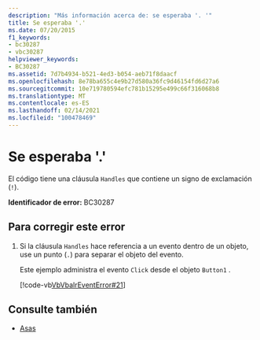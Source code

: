 ```yaml
---
description: "Más información acerca de: se esperaba '. '"
title: Se esperaba '.'
ms.date: 07/20/2015
f1_keywords:
- bc30287
- vbc30287
helpviewer_keywords:
- BC30287
ms.assetid: 7d7b4934-b521-4ed3-b054-aeb71f8daacf
ms.openlocfilehash: 8e78ba655c4e9b27d580a36fc9d46154fd6d27a6
ms.sourcegitcommit: 10e719780594efc781b15295e499c66f316068b8
ms.translationtype: MT
ms.contentlocale: es-ES
ms.lasthandoff: 02/14/2021
ms.locfileid: "100478469"
---
```

# <a name="-expected"></a>Se esperaba '.'

El código tiene una cláusula `Handles` que contiene un signo de exclamación (`!`).  
  
 **Identificador de error:** BC30287  
  
## <a name="to-correct-this-error"></a>Para corregir este error  
  
1. Si la cláusula `Handles` hace referencia a un evento dentro de un objeto, use un punto (`.`) para separar el objeto del evento.  
  
     Este ejemplo administra el evento `Click` desde el objeto `Button1` .  
  
     [!code-vb[VbVbalrEventError#21](~/samples/snippets/visualbasic/VS_Snippets_VBCSharp/VbVbalrEventError/VB/VbVbalrEventError.vb#21)]  
  
## <a name="see-also"></a>Consulte también

- [Asas](../language-reference/statements/handles-clause.md)
